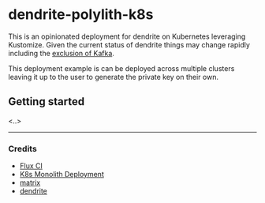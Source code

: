 # dendrite-polylith-k8s

This is an opinionated deployment for dendrite on Kubernetes leveraging Kustomize. Given the current status of dendrite things may change rapidly including the [exclusion of Kafka](https://github.com/matrix-org/dendrite/issues/1847).

This deployment example is can be deployed across multiple clusters leaving it up to the user to generate the private key on their own.

## Getting started

<..>

---
### Credits

- [Flux CI](https://github.com/fluxcd/flux2-kustomize-helm-example)
- [K8s Monolith Deployment](https://github.com/sseneca/k8s-server/tree/master/dendrite)
- [matrix](matrix.org)
- [dendrite](https://github.com/matrix-org/dendrite)
